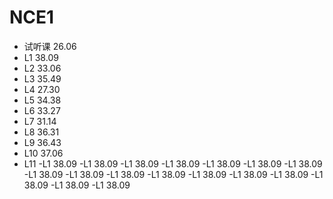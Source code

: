 # NCE1

- 试听课 26.06
- L1     38.09
- L2     33.06
- L3     35.49
- L4     27.30
- L5     34.38
- L6     33.27
- L7     31.14
- L8     36.31
- L9     36.43
- L10    37.06
- L11
-L1     38.09
-L1     38.09
-L1     38.09
-L1     38.09
-L1     38.09
-L1     38.09
-L1     38.09
-L1     38.09
-L1     38.09
-L1     38.09
-L1     38.09
-L1     38.09
-L1     38.09
-L1     38.09
-L1     38.09
-L1     38.09
-L1     38.09
